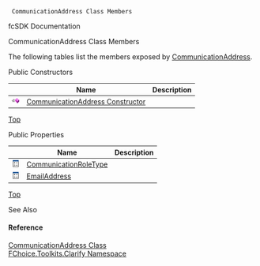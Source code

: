 ﻿     CommunicationAddress Class Members                                                   

fcSDK Documentation

CommunicationAddress Class Members

The following tables list the members exposed by [CommunicationAddress](FChoice.Toolkits.Clarify~FChoice.Toolkits.Clarify.CommunicationAddress.md).

Public Constructors

|   | Name | Description |
| --- | --- | --- |
| ![Public Constructor](dotnetimages/publicConstructor.png) | [CommunicationAddress Constructor](FChoice.Toolkits.Clarify~FChoice.Toolkits.Clarify.CommunicationAddress~_ctor.md) |   |

[Top](#top)

Public Properties

|   | Name | Description |
| --- | --- | --- |
| ![Public Property](dotnetimages/publicProperty.png) | [CommunicationRoleType](FChoice.Toolkits.Clarify~FChoice.Toolkits.Clarify.CommunicationAddress~CommunicationRoleType.md) |   |
| ![Public Property](dotnetimages/publicProperty.png) | [EmailAddress](FChoice.Toolkits.Clarify~FChoice.Toolkits.Clarify.CommunicationAddress~EmailAddress.md) |   |

[Top](#top)

See Also

#### Reference

[CommunicationAddress Class](FChoice.Toolkits.Clarify~FChoice.Toolkits.Clarify.CommunicationAddress.md)  
[FChoice.Toolkits.Clarify Namespace](FChoice.Toolkits.Clarify~FChoice.Toolkits.Clarify_namespace.md)